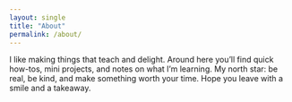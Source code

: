 ```yaml
---
layout: single
title: "About"
permalink: /about/
---
```


I like making things that teach and delight. Around here you’ll find quick how-tos, mini projects, and notes on what I’m learning. My north star: be real, be kind, and make something worth your time. Hope you leave with a smile and a takeaway.
